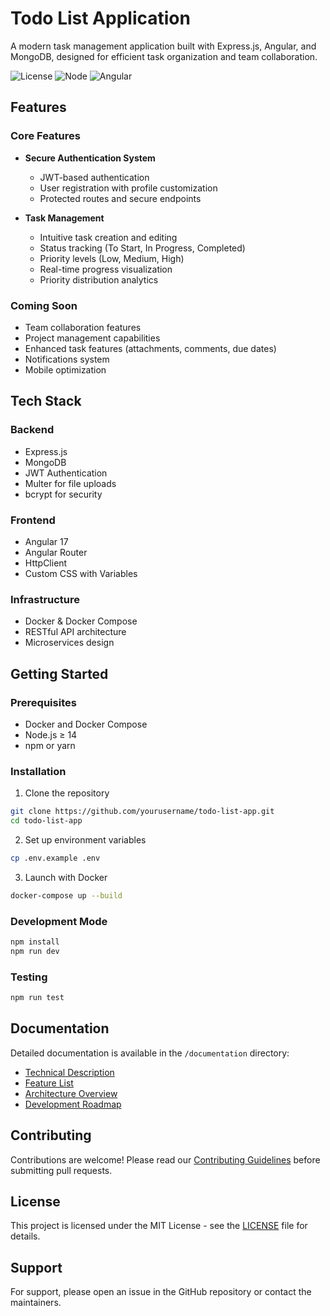 # Todo List Application

A modern task management application built with Express.js, Angular, and MongoDB, designed for efficient task organization and team collaboration.

![License](https://img.shields.io/badge/license-MIT-blue.svg)
![Node](https://img.shields.io/badge/node-%3E%3D14.0.0-brightgreen)
![Angular](https://img.shields.io/badge/angular-17-red)

## Features

### Core Features

- **Secure Authentication System**

  - JWT-based authentication
  - User registration with profile customization
  - Protected routes and secure endpoints

- **Task Management**
  - Intuitive task creation and editing
  - Status tracking (To Start, In Progress, Completed)
  - Priority levels (Low, Medium, High)
  - Real-time progress visualization
  - Priority distribution analytics

### Coming Soon

- Team collaboration features
- Project management capabilities
- Enhanced task features (attachments, comments, due dates)
- Notifications system
- Mobile optimization

## Tech Stack

### Backend

- Express.js
- MongoDB
- JWT Authentication
- Multer for file uploads
- bcrypt for security

### Frontend

- Angular 17
- Angular Router
- HttpClient
- Custom CSS with Variables

### Infrastructure

- Docker & Docker Compose
- RESTful API architecture
- Microservices design

## Getting Started

### Prerequisites

- Docker and Docker Compose
- Node.js ≥ 14
- npm or yarn

### Installation

1. Clone the repository

```bash
git clone https://github.com/yourusername/todo-list-app.git
cd todo-list-app
```

2. Set up environment variables

```bash
cp .env.example .env
```

3. Launch with Docker

```bash
docker-compose up --build
```

### Development Mode

```bash
npm install
npm run dev
```

### Testing

```bash
npm run test
```

## Documentation

Detailed documentation is available in the `/documentation` directory:

- [Technical Description](documentation/description.md)
- [Feature List](documentation/features.md)
- [Architecture Overview](documentation/structure.md)
- [Development Roadmap](documentation/plan.md)

## Contributing

Contributions are welcome! Please read our [Contributing Guidelines](CONTRIBUTING.md) before submitting pull requests.

## License

This project is licensed under the MIT License - see the [LICENSE](LICENSE) file for details.

## Support

For support, please open an issue in the GitHub repository or contact the maintainers.
